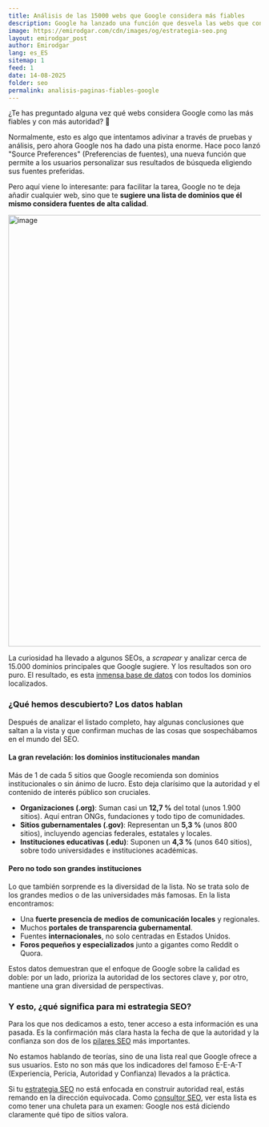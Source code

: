 ```yaml
---
title: Análisis de las 15000 webs que Google considera más fiables
description: Google ha lanzado una función que desvela las webs que considera de máxima autoridad. Hemos analizado los datos y te contamos qué tipo de webs prioriza y qué significa para tu estrategia SEO.
image: https://emirodgar.com/cdn/images/og/estrategia-seo.png
layout: emirodgar_post
author: Emirodgar
lang: es_ES
sitemap: 1
feed: 1
date: 14-08-2025
folder: seo
permalink: analisis-paginas-fiables-google
---
```


¿Te has preguntado alguna vez qué webs considera Google como las más fiables y con más autoridad? 🤔

Normalmente, esto es algo que intentamos adivinar a través de pruebas y análisis, pero ahora Google nos ha dado una pista enorme. Hace poco lanzó "Source Preferences" (Preferencias de fuentes), una nueva función que permite a los usuarios personalizar sus resultados de búsqueda eligiendo sus fuentes preferidas.

Pero aquí viene lo interesante: para facilitar la tarea, Google no te deja añadir cualquier web, sino que te **sugiere una lista de dominios que él mismo considera fuentes de alta calidad**.

<img width="861" class="img-responsive" alt="image" src="https://github.com/user-attachments/assets/fec7b0f7-86fd-4875-aefd-aae575a3b11f" />

La curiosidad ha llevado a algunos SEOs, a *scrapear* y analizar cerca de 15.000 dominios principales que Google sugiere. Y los resultados son oro puro. El resultado, es esta [inmensa base de datos](https://i-l-i.com/source_preference_google.html) con todos los dominios localizados.

### ¿Qué hemos descubierto? Los datos hablan

Después de analizar el listado completo, hay algunas conclusiones que saltan a la vista y que confirman muchas de las cosas que sospechábamos en el mundo del SEO.

#### La gran revelación: los dominios institucionales mandan

Más de 1 de cada 5 sitios que Google recomienda son dominios institucionales o sin ánimo de lucro. Esto deja clarísimo que la autoridad y el contenido de interés público son cruciales.

* **Organizaciones (.org)**: Suman casi un **12,7 %** del total (unos 1.900 sitios). Aquí entran ONGs, fundaciones y todo tipo de comunidades.
* **Sitios gubernamentales (.gov)**: Representan un **5,3 %** (unos 800 sitios), incluyendo agencias federales, estatales y locales.
* **Instituciones educativas (.edu)**: Suponen un **4,3 %** (unos 640 sitios), sobre todo universidades e instituciones académicas.

#### Pero no todo son grandes instituciones

Lo que también sorprende es la diversidad de la lista. No se trata solo de los grandes medios o de las universidades más famosas. En la lista encontramos:

* Una **fuerte presencia de medios de comunicación locales** y regionales.
* Muchos **portales de transparencia gubernamental**.
* Fuentes **internacionales**, no solo centradas en Estados Unidos.
* **Foros pequeños y especializados** junto a gigantes como Reddit o Quora.

Estos datos demuestran que el enfoque de Google sobre la calidad es doble: por un lado, prioriza la autoridad de los sectores clave y, por otro, mantiene una gran diversidad de perspectivas.

### Y esto, ¿qué significa para mi estrategia SEO?

Para los que nos dedicamos a esto, tener acceso a esta información es una pasada. Es la confirmación más clara hasta la fecha de que la autoridad y la confianza son dos de los [pilares SEO](https://emirodgar.com/pilares-seo) más importantes.

No estamos hablando de teorías, sino de una lista real que Google ofrece a sus usuarios. Esto no son más que los indicadores del famoso E-E-A-T (Experiencia, Pericia, Autoridad y Confianza) llevados a la práctica.

Si tu [estrategia SEO](https://emirodgar.com/estrategia-seo) no está enfocada en construir autoridad real, estás remando en la dirección equivocada. Como [consultor SEO](https://emirodgar.com/consultor-seo), ver esta lista es como tener una chuleta para un examen: Google nos está diciendo claramente qué tipo de sitios valora.
